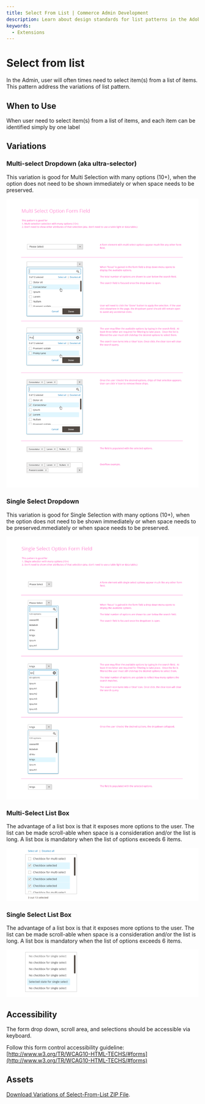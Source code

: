 ```yaml
---
title: Select From List | Commerce Admin Development
description: Learn about design standards for list patterns in the Adobe Commerce and Magento Open Source Admin application.
keywords:
  - Extensions
---
```


# Select from list

In the Admin, user will often times need to select item(s) from a list of items. This pattern address the variations of list pattern.

## When to Use

When user need to select item(s) from a list of items, and each item can be identified simply by one label

## Variations

### Multi-select Dropdown (aka ultra-selector)

This variation is good for Multi Selection with many options (10+), when the option does not need to be shown immediately or when space needs to be preserved.

![](../../_images/pattern-library/forms_multi-select_formElement2.png)

### Single Select Dropdown

This variation is good for Single Selection with many options (10+), when the option does not need to be shown immediately or when space needs to be preserved.mmediately or when space needs to be preserved.

![](../../_images/pattern-library/forms_single-select_formElement.png)

### Multi-Select List Box

The advantage of a list box is that it exposes more options to the user. The list can be made scroll-able when space is a consideration and/or the list is long. A list box is mandatory when the list of options exceeds 6 items.

![](../../_images/pattern-library/listbox-multi.png)

### Single Select List Box

The advantage of a list box is that it exposes more options to the user. The list can be made scroll-able when space is a consideration and/or the list is long. A list box is mandatory when the list of options exceeds 6 items.

![](../../_images/pattern-library/Listbox-single.png)

## Accessibility

The form drop down, scroll area, and selections should be accessible via keyboard.

Follow this form control accessibility guideline: [http://www.w3.org/TR/WCAG10-HTML-TECHS/#forms](http://www.w3.org/TR/WCAG10-HTML-TECHS/#forms)

## Assets

[Download Variations of Select-From-List ZIP File](https://devdocs.magento.com/download/Magento_select_from_list_srce.zip).
